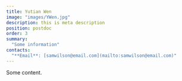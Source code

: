 ```yaml
---
title: Yutian Wen
image: "images/YWen.jpg"
description: this is meta description
position: postdoc
order: 3
summary:
  "Some information"
contacts:
  "**Email**: [samwilson@email.com](mailto:samwilson@email.com)"
---
```


Some content.

